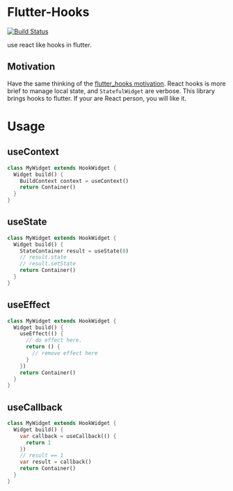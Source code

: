# Flutter-Hooks

[![Build Status](https://travis-ci.org/huangbinjie/frhooks.svg?branch=master)](https://travis-ci.org/huangbinjie/frhooks)

use react like hooks in flutter.

## Motivation
Have the same thinking of the [flutter_hooks motivation](https://github.com/rrousselGit/flutter_hooks#motivation). React hooks is more brief to manage local state, and `StatefulWidget` are verbose. This library brings hooks to flutter. If your are React person, you will like it.

# Usage

## useContext

```dart
class MyWidget extends HookWidget {
  Widget build() {
    BuildContext context = useContext() 
    return Container()
  }
}
```

## useState

```dart
class MyWidget extends HookWidget {
  Widget build() {
    StateContainer result = useState(0)
    // result.state
    // result.setState
    return Container()
  }
}
```

## useEffect

```dart
class MyWidget extends HookWidget {
  Widget build() {
    useEffect(() {
      // do effect here.
      return () {
        // remove effect here
      }
    })
    return Container()
  }
}
```

## useCallback

```dart
class MyWidget extends HookWidget {
  Widget build() {
    var callback = useCallback(() {
      return 1
    })
    // result == 1
    var result = callback()
    return Container()
  }
}
```
